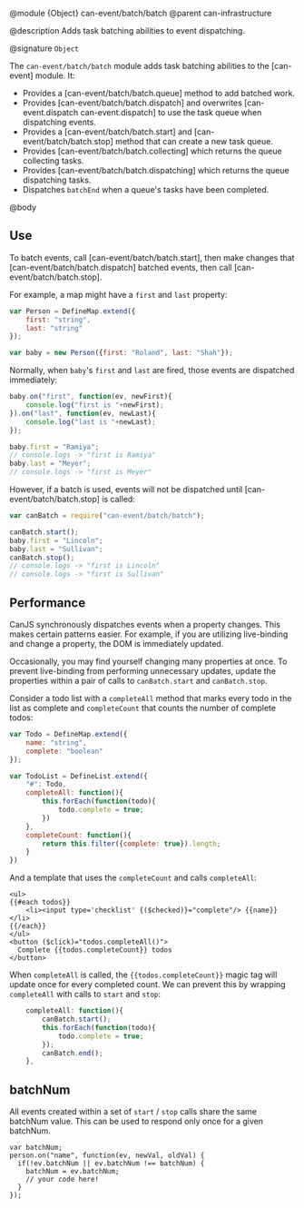 @module {Object} can-event/batch/batch
@parent can-infrastructure

@description Adds task batching abilities to event dispatching.

@signature `Object`

The `can-event/batch/batch` module adds task batching abilities to
the [can-event] module.  It:

 - Provides a [can-event/batch/batch.queue] method to add batched work.
 - Provides [can-event/batch/batch.dispatch] and overwrites [can-event.dispatch can-event.dispatch] to use the task queue when dispatching events.
 - Provides a [can-event/batch/batch.start] and [can-event/batch/batch.stop] method that can create a new task queue.
 - Provides [can-event/batch/batch.collecting] which returns the queue collecting tasks.
 - Provides [can-event/batch/batch.dispatching] which returns the queue dispatching tasks.
 - Dispatches `batchEnd` when a queue's tasks have been completed.

@body

## Use

To batch events, call  [can-event/batch/batch.start], then make changes that
[can-event/batch/batch.dispatch] batched events, then call [can-event/batch/batch.stop].

For example, a map might have a `first` and `last` property:

```js
var Person = DefineMap.extend({
	first: "string",
	last: "string"
});

var baby = new Person({first: "Roland", last: "Shah"});
```

Normally, when `baby`'s `first` and `last` are fired, those events are dispatched immediately:

```js
baby.on("first", function(ev, newFirst){
	console.log("first is "+newFirst);
}).on("last", function(ev, newLast){
	console.log("last is "+newLast);
});

baby.first = "Ramiya";
// console.logs -> "first is Ramiya"
baby.last = "Meyer";
// console.logs -> "first is Meyer"
```

However, if a batch is used, events will not be dispatched until [can-event/batch/batch.stop] is called:

```js
var canBatch = require("can-event/batch/batch");

canBatch.start();
baby.first = "Lincoln";
baby.last = "Sullivan";
canBatch.stop();
// console.logs -> "first is Lincoln"
// console.logs -> "first is Sullivan"
```



## Performance

CanJS synchronously dispatches events when a property changes.
This makes certain patterns easier. For example, if you
are utilizing live-binding and change a property, the DOM is
immediately updated.

Occasionally, you may find yourself changing many properties at once. To
prevent live-binding from performing unnecessary updates,
update the properties within a pair of calls to `canBatch.start` and
`canBatch.stop`.

Consider a todo list with a `completeAll` method that marks every todo in the list as
complete and `completeCount` that counts the number of complete todos:

```js
var Todo = DefineMap.extend({
	name: "string",
	complete: "boolean"
});

var TodoList = DefineList.extend({
	"#": Todo,
	completeAll: function(){
		this.forEach(function(todo){
			todo.complete = true;
		})
	},
	completeCount: function(){
		return this.filter({complete: true}).length;
	}
})
```

And a template that uses the `completeCount` and calls `completeAll`:

```
<ul>
{{#each todos}}
	<li><input type='checklist' {($checked)}="complete"/> {{name}}</li>
{{/each}}
</ul>
<button ($click)="todos.completeAll()">
  Complete {{todos.completeCount}} todos
</button>
```

When `completeAll` is called, the `{{todos.completeCount}}` magic tag will update
once for every completed count.  We can prevent this by wrapping `completeAll` with calls to
`start` and `stop`:

```js
	completeAll: function(){
		canBatch.start();
		this.forEach(function(todo){
			todo.complete = true;
		});
		canBatch.end();
	},
```


## batchNum

All events created within a set of `start` / `stop` calls share the same
batchNum value. This can be used to respond only once for a given batchNum.

    var batchNum;
    person.on("name", function(ev, newVal, oldVal) {
      if(!ev.batchNum || ev.batchNum !== batchNum) {
        batchNum = ev.batchNum;
        // your code here!
      }
    });
